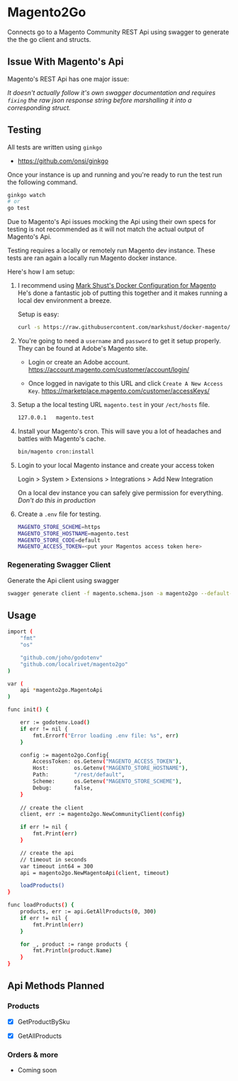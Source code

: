 # Magento2Go

Connects go to a Magento Community REST Api using swagger to generate the the go client and structs.

## Issue With Magento's Api

Magento's REST Api has one major issue:

*It doesn't actually follow it's own swagger documentation and requires `fixing` the raw json response string before marshalling it into a corresponding struct.* 

## Testing

All tests are written using `ginkgo` 
- https://github.com/onsi/ginkgo

Once your instance is up and running and you're ready to run the test run the following command.

```sh
ginkgo watch
# or
go test
```

Due to Magento's Api issues mocking the Api using their own specs for testing is not recommended as it will not match the actual output of Magento's Api. 

Testing requires a locally or remotely run Magento dev instance. These tests are ran again a locally run Magento docker instance.

Here's how I am setup:


1. I recommend using [Mark Shust's Docker Configuration for Magento](https://github.com/markshust/docker-magento)
He's done a fantastic job of putting this together and it makes running a local dev environment a breeze.

    Setup is easy:
    ```sh
    curl -s https://raw.githubusercontent.com/markshust/docker-magento/master/lib/onelinesetup | bash -s -- magento.test 2.4.3-p1
    ```

2. You're going to need a `username` and `password` to get it setup properly. They can be found at Adobe's Magento site.

    - Login or create an Adobe account.
    https://account.magento.com/customer/account/login/

    - Once logged in navigate to this URL and click `Create A New Access Key`.
    https://marketplace.magento.com/customer/accessKeys/


3. Setup a the local testing URL `magento.test` in your `/ect/hosts` file.
    ```sh
    127.0.0.1   magento.test
    ```

4. Install your Magento's cron. This will save you a lot of headaches and battles with Magento's cache.
   ```sh
   bin/magento cron:install 
   ```
   

5. Login to your local Magento instance and create your access token

    Login > System > Extensions > Integrations > Add New Integration

    On a local dev instance you can safely give permission for everything. *Don't do this in production*


6. Create a `.env` file for testing.

    ```sh
    MAGENTO_STORE_SCHEME=https
    MAGENTO_STORE_HOSTNAME=magento.test
    MAGENTO_STORE_CODE=default
    MAGENTO_ACCESS_TOKEN=<put your Magentos access token here>
    ```


### Regenerating Swagger Client

Generate the Api client using swagger
```sh
swagger generate client -f magento.schema.json -a magento2go --default-consumes application/json
```

## Usage


```sh
import (
	"fmt"
	"os"

	"github.com/joho/godotenv"
	"github.com/localrivet/magento2go"
)

var (
	api *magento2go.MagentoApi
)

func init() {

	err := godotenv.Load()
	if err != nil {
		fmt.Errorf("Error loading .env file: %s", err)
	}

	config := magento2go.Config{
		AccessToken: os.Getenv("MAGENTO_ACCESS_TOKEN"),
		Host:        os.Getenv("MAGENTO_STORE_HOSTNAME"),
		Path:        "/rest/default",
		Scheme:      os.Getenv("MAGENTO_STORE_SCHEME"),
		Debug:       false,
	}
    
	// create the client
	client, err := magento2go.NewCommunityClient(config)

	if err != nil {
		fmt.Print(err)
	}

	// create the api
	// timeout in seconds
	var timeout int64 = 300
	api = magento2go.NewMagentoApi(client, timeout)

	loadProducts()
}

func loadProducts() {
	products, err := api.GetAllProducts(0, 300)
	if err != nil {
		fmt.Println(err)
	}

	for _, product := range products {
		fmt.Println(product.Name)
	}
}
```

## Api Methods Planned

### Products
- [x] GetProductBySku
- [x] GetAllProducts


### Orders & more
- Coming soon

